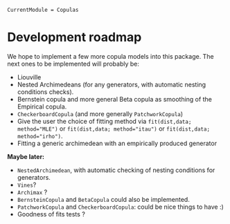```@meta
CurrentModule = Copulas
```

# Development roadmap

We hope to implement a few more copula models into this package. The next ones to be implemented will probably be: 
- Liouville
- Nested Archimedeans (for any generators, with automatic nesting conditions checks). 
- Bernstein copula and more general Beta copula as smoothing of the Empirical copula. 
- `CheckerboardCopula` (and more generally `PatchworkCopula`)
- Give the user the choice of fitting method via `fit(dist,data; method="MLE")` or `fit(dist,data; method="itau")` or `fit(dist,data; method="irho")`.
- Fitting a generic archimedean with an empirically produced generator

**Maybe later:**
- `NestedArchimedean`, with automatic checking of nesting conditions for generators. 
- `Vines`?
- `Archimax` ?
- `BernsteinCopula` and `BetaCopula` could also be implemented. 
- `PatchworkCopula` and `CheckerboardCopula`: could be nice things to have :)
- Goodness of fits tests ?

